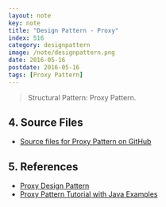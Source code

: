 ```yaml
---
layout: note
key: note
title: "Design Pattern - Proxy"
index: 516
category: designpattern
image: /note/designpattern.png
date: 2016-05-16
postdate: 2016-05-16
tags: [Proxy Pattern]
---
```


> Structural Pattern: Proxy Pattern.

## 4. Source Files
* [Source files for Proxy Pattern on GitHub](https://github.com/jojozhuang/design-patterns-java/tree/master/design-pattern-proxy)

## 5. References
* [Proxy Design Pattern](https://www.geeksforgeeks.org/proxy-design-pattern/)
* [Proxy Pattern Tutorial with Java Examples](https://dzone.com/articles/design-patterns-proxy)
